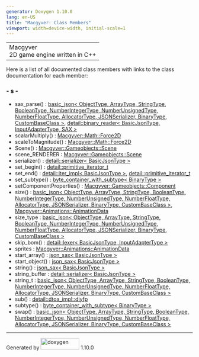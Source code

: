 ```yaml
---
generator: Doxygen 1.10.0
lang: en-US
title: "Macgyver: Class Members"
viewport: width=device-width, initial-scale=1
---
```


<div id="top">

<div id="titlearea">

<table data-cellspacing="0" data-cellpadding="0">
<colgroup>
<col style="width: 100%" />
</colgroup>
<tbody>
<tr id="projectrow" class="odd">
<td id="projectalign"><div id="projectname">
Macgyver
</div>
<div id="projectbrief">
2D game engine written in C++
</div></td>
</tr>
</tbody>
</table>

</div>

<div id="main-nav">

</div>

</div>

<div class="contents">

<div class="textblock">

Here is a list of all documented class members with links to the class
documentation for each member:

</div>

### <span id="index_s"></span>- s -

- sax_parse() : <a href="classbasic__json.html#a94cbf1844fef86e9301282ad8ca0f822"
  class="el">basic_json&lt; ObjectType, ArrayType, StringType,
  BooleanType, NumberIntegerType, NumberUnsignedType, NumberFloatType,
  AllocatorType, JSONSerializer, BinaryType, CustomBaseClass &gt;</a>,
  <a
  href="classdetail_1_1binary__reader.html#a8e1b5452ae426e1d7b48761859e7f52d"
  class="el">detail::binary_reader&lt; BasicJsonType, InputAdapterType,
  SAX &gt;</a>
- scalarMultiply() : <a
  href="class_macgyver_1_1_math_1_1_force2_d.html#a5cdc9621ffb56d4cc2750fc6a2abc5e2"
  class="el">Macgyver::Math::Force2D</a>
- scaleToMagnitude() : <a
  href="class_macgyver_1_1_math_1_1_force2_d.html#aa4b8fb91dd09c33145a4ec90f6acdc20"
  class="el">Macgyver::Math::Force2D</a>
- Scene() : <a
  href="class_macgyver_1_1_gameobjects_1_1_scene.html#a889f0b8df198aad297ded0d4546a2aad"
  class="el">Macgyver::Gameobjects::Scene</a>
- scene_RENDERER : <a
  href="class_macgyver_1_1_gameobjects_1_1_scene.html#a3fadb341532b9c8d259b05fa3d3f6c95"
  class="el">Macgyver::Gameobjects::Scene</a>
- serializer() : <a
  href="classdetail_1_1serializer.html#a3d025f3aa1e8661554858b8aaab08c3b"
  class="el">detail::serializer&lt; BasicJsonType &gt;</a>
- set_begin() : <a
  href="classdetail_1_1primitive__iterator__t.html#ae05402e355829cd46a9b31365a7b1a49"
  class="el">detail::primitive_iterator_t</a>
- set_end() : <a
  href="classdetail_1_1iter__impl.html#afc94db3b8f35616347c25fae68e09509"
  class="el">detail::iter_impl&lt; BasicJsonType &gt;</a>, <a
  href="classdetail_1_1primitive__iterator__t.html#a761383c368d1c32f11bbeb31a04e6488"
  class="el">detail::primitive_iterator_t</a>
- set_subtype() : <a
  href="classbyte__container__with__subtype.html#aa211ecfe3f0a626e96c54ea7e160491b"
  class="el">byte_container_with_subtype&lt; BinaryType &gt;</a>
- setComponentProperties() : <a
  href="class_macgyver_1_1_gameobjects_1_1_component.html#a0123c164d78ecafbc08686b110997915"
  class="el">Macgyver::Gameobjects::Component</a>
- size() : <a href="classbasic__json.html#a086cbfd1ad4ba83a8127c87467a92f47"
  class="el">basic_json&lt; ObjectType, ArrayType, StringType,
  BooleanType, NumberIntegerType, NumberUnsignedType, NumberFloatType,
  AllocatorType, JSONSerializer, BinaryType, CustomBaseClass &gt;</a>,
  <a
  href="struct_macgyver_1_1_animations_1_1_animation_data.html#a6119069396d7bcd0c727e71a0de48e55"
  class="el">Macgyver::Animations::AnimationData</a>
- size_type : <a href="classbasic__json.html#a2c086af43cf06b1b7118f5351cab3ec9"
  class="el">basic_json&lt; ObjectType, ArrayType, StringType,
  BooleanType, NumberIntegerType, NumberUnsignedType, NumberFloatType,
  AllocatorType, JSONSerializer, BinaryType, CustomBaseClass &gt;</a>
- skip_bom() : <a href="classdetail_1_1lexer.html#a04ae0c7807a761f4162ff42290be5490"
  class="el">detail::lexer&lt; BasicJsonType, InputAdapterType &gt;</a>
- sprites : <a
  href="struct_macgyver_1_1_animations_1_1_animation_data.html#a4a0bde5d5a63d192626b23bc418036b3"
  class="el">Macgyver::Animations::AnimationData</a>
- start_array() : <a href="structjson__sax.html#afc4d5c0d123f2e3c939060a778c4f22c"
  class="el">json_sax&lt; BasicJsonType &gt;</a>
- start_object() : <a href="structjson__sax.html#a54a0883df64f40664395e3dad674aaa5"
  class="el">json_sax&lt; BasicJsonType &gt;</a>
- string() : <a href="structjson__sax.html#a3da9ee0c61f1a37e6c6a3d2dccb16765"
  class="el">json_sax&lt; BasicJsonType &gt;</a>
- string_buffer : <a
  href="classdetail_1_1serializer.html#a27a61728ed0fbc65de009286531a6e70"
  class="el">detail::serializer&lt; BasicJsonType &gt;</a>
- string_t : <a href="classbasic__json.html#ac8c9cde32146e6c343e1960aefc11fba"
  class="el">basic_json&lt; ObjectType, ArrayType, StringType,
  BooleanType, NumberIntegerType, NumberUnsignedType, NumberFloatType,
  AllocatorType, JSONSerializer, BinaryType, CustomBaseClass &gt;</a>
- sub() : <a
  href="structdetail_1_1dtoa__impl_1_1diyfp.html#a75142bace0b78b1e1433b1d35a7ff252"
  class="el">detail::dtoa_impl::diyfp</a>
- subtype() : <a
  href="classbyte__container__with__subtype.html#a678460360dd494c33fbfde782e7c8201"
  class="el">byte_container_with_subtype&lt; BinaryType &gt;</a>
- swap() : <a href="classbasic__json.html#a1a94e5348ebb34852092d51a44e21d24"
  class="el">basic_json&lt; ObjectType, ArrayType, StringType,
  BooleanType, NumberIntegerType, NumberUnsignedType, NumberFloatType,
  AllocatorType, JSONSerializer, BinaryType, CustomBaseClass &gt;</a>

</div>

------------------------------------------------------------------------

<span class="small">Generated
by [<img src="doxygen.svg" class="footer" width="104" height="31"
alt="doxygen" />](https://www.doxygen.org/index.html) 1.10.0</span>
